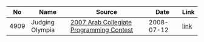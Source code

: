 | No| Name| Source| Date| Link|
|--|--|--|--|--|
| 4909| Judging Olympia| [2007 Arab Collegiate Programming Contest](https://acmicpc.net/category/detail/134)| 2008-07-12| [link](./4909/README.md)|
